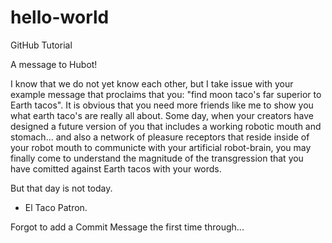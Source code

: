 # hello-world
GitHub Tutorial

A message to Hubot!

I know that we do not yet know each other, but I take issue with your example message that proclaims that you: "find moon taco's far superior to Earth tacos". It is obvious that you need more friends like me to show you what earth taco's are really all about. Some day, when your creators have designed a future version of you that includes a working robotic mouth and stomach... and also a network of pleasure receptors that reside inside of your robot mouth to communicte with your artificial robot-brain, you may finally come to understand the magnitude of the transgression that you have comitted against Earth tacos with your words. 

But that day is not today. 

- El Taco Patron. 

Forgot to add a Commit Message the first time through...
